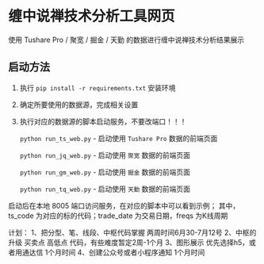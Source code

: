 # 缠中说禅技术分析工具网页

使用 Tushare Pro / 聚宽 / 掘金 / 天勤 的数据进行缠中说禅技术分析结果展示

## 启动方法

1. 执行 `pip install -r requirements.txt` 安装环境
2. 确定所要使用的数据源，完成相关设置
3. 执行对应的数据源的脚本启动服务，不要改端口！！！

     `python run_ts_web.py`  - 启动使用 `Tushare Pro` 数据的前端页面
     
     `python run_jq_web.py`  - 启动使用 `聚宽` 数据的前端页面
     
     `python run_gm_web.py`  - 启动使用 `掘金` 数据的前端页面
     
     `python run_tq_web.py`  - 启动使用 `天勤` 数据的前端页面

启动后在本地 8005 端口访问服务，在对应的脚本中可以看到示例；
其中，ts_code 为对应的标的代码；trade_date 为交易日期，freqs 为K线周期




计划：
1、把分型、笔、线段、中枢代码掌握 两周时间6月30-7月12号
2、中枢的升级 买卖点 高低点 代码，有些难度暂定2周-1个月
3、图形展示 优先选择h5，或者用通达信 1个月时间
4、创建公众号或者小程序通知 1个月时间
